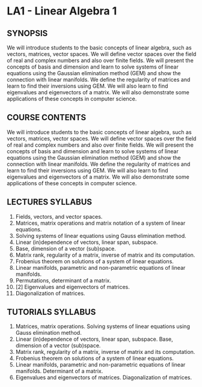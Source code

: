 # LA1 - Linear Algebra 1

## SYNOPSIS
We will introduce students to the basic concepts of linear algebra, such as vectors, matrices, vector spaces. We will define vector spaces over the field of real and complex numbers and also over finite fields. We will present the concepts of basis and dimension and learn to solve systems of linear equations using the Gaussian elimination method (GEM) and show the connection with linear manifolds. We define the regularity of matrices and learn to find their inversions using GEM. We will also learn to find eigenvalues and eigenvectors of a matrix. We will also demonstrate some applications of these concepts in computer science.

## COURSE CONTENTS
We will introduce students to the basic concepts of linear algebra, such as vectors, matrices, vector spaces. We will define vector spaces over the field of real and complex numbers and also over finite fields. We will present the concepts of basis and dimension and learn to solve systems of linear equations using the Gaussian elimination method (GEM) and show the connection with linear manifolds. We define the regularity of matrices and learn to find their inversions using GEM. We will also learn to find eigenvalues and eigenvectors of a matrix. We will also demonstrate some applications of these concepts in computer science.

## LECTURES SYLLABUS
1. Fields, vectors, and vector spaces.
2. Matrices, matrix operations and matrix notation of a system of linear equations.
3. Solving systems of linear equations using Gauss elimination method.
4. Linear (in)dependence of vectors, linear span, subspace.
5. Base, dimension of a vector (sub)space.
6. Matrix rank, regularity of a matrix, inverse of matrix and its computation.
7. Frobenius theorem on solutions of a system of linear equations.
9. Linear manifolds, parametric and non-parametric equations of linear manifolds.
10. Permutations, determinant of a matrix.
11. [2] Eigenvalues and eigenvectors of matrices.
13. Diagonalization of matrices.

## TUTORIALS SYLLABUS
1. Matrices, matrix operations. Solving systems of linear equations using Gauss elimination method.
2. Linear (in)dependence of vectors, linear span, subspace. Base, dimension of a vector (sub)space.
3. Matrix rank, regularity of a matrix, inverse of matrix and its computation.
4. Frobenius theorem on solutions of a system of linear equations.
5. Linear manifolds, parametric and non-parametric equations of linear manifolds. Determinant of a matrix.
6. Eigenvalues and eigenvectors of matrices. Diagonalization of matrices.
